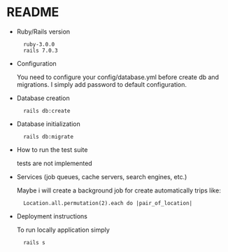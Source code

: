 # README

* Ruby/Rails version

        ruby-3.0.0
        rails 7.0.3

* Configuration

    You need to configure your config/database.yml before create db and migrations.
    I simply add password to default configuration.

* Database creation

        rails db:create

* Database initialization

        rails db:migrate

* How to run the test suite

    tests are not implemented

* Services (job queues, cache servers, search engines, etc.)

    Maybe i will create a background job for create automatically trips like:
    
        Location.all.permutation(2).each do |pair_of_location|

* Deployment instructions

    To run locally application simply
        
        rails s

